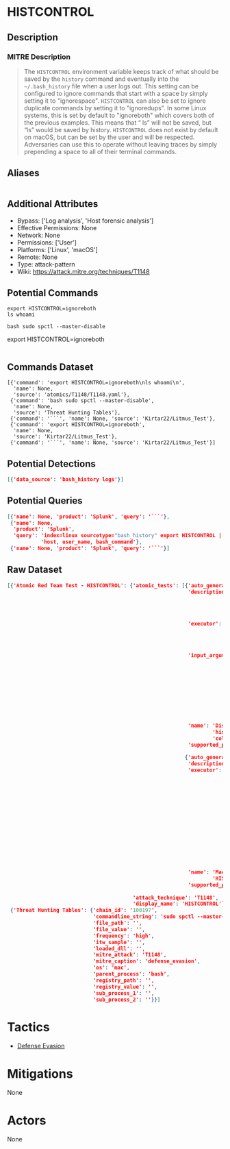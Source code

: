 
# HISTCONTROL

## Description

### MITRE Description

> The <code>HISTCONTROL</code> environment variable keeps track of what should be saved by the <code>history</code> command and eventually into the <code>~/.bash_history</code> file when a user logs out. This setting can be configured to ignore commands that start with a space by simply setting it to "ignorespace". <code>HISTCONTROL</code> can also be set to ignore duplicate commands by setting it to "ignoredups". In some Linux systems, this is set by default to "ignoreboth" which covers both of the previous examples. This means that “ ls” will not be saved, but “ls” would be saved by history. <code>HISTCONTROL</code> does not exist by default on macOS, but can be set by the user and will be respected. Adversaries can use this to operate without leaving traces by simply prepending a space to all of their terminal commands.

## Aliases

```

```

## Additional Attributes

* Bypass: ['Log analysis', 'Host forensic analysis']
* Effective Permissions: None
* Network: None
* Permissions: ['User']
* Platforms: ['Linux', 'macOS']
* Remote: None
* Type: attack-pattern
* Wiki: https://attack.mitre.org/techniques/T1148

## Potential Commands

```
export HISTCONTROL=ignoreboth
ls whoami

bash sudo spctl --master-disable
```
export HISTCONTROL=ignoreboth
```
```

## Commands Dataset

```
[{'command': 'export HISTCONTROL=ignoreboth\nls whoami\n',
  'name': None,
  'source': 'atomics/T1148/T1148.yaml'},
 {'command': 'bash sudo spctl --master-disable',
  'name': None,
  'source': 'Threat Hunting Tables'},
 {'command': '```', 'name': None, 'source': 'Kirtar22/Litmus_Test'},
 {'command': 'export HISTCONTROL=ignoreboth',
  'name': None,
  'source': 'Kirtar22/Litmus_Test'},
 {'command': '```', 'name': None, 'source': 'Kirtar22/Litmus_Test'}]
```

## Potential Detections

```json
[{'data_source': 'bash_history logs'}]
```

## Potential Queries

```json
[{'name': None, 'product': 'Splunk', 'query': '```'},
 {'name': None,
  'product': 'Splunk',
  'query': 'index=linux sourcetype="bash_history" export HISTCONTROL | table '
           'host, user_name, bash_command'},
 {'name': None, 'product': 'Splunk', 'query': '```'}]
```

## Raw Dataset

```json
[{'Atomic Red Team Test - HISTCONTROL': {'atomic_tests': [{'auto_generated_guid': '4eafdb45-0f79-4d66-aa86-a3e2c08791f5',
                                                           'description': 'Disables '
                                                                          'history '
                                                                          'collection '
                                                                          'in '
                                                                          'shells\n',
                                                           'executor': {'command': 'export '
                                                                                   'HISTCONTROL=ignoreboth\n'
                                                                                   'ls '
                                                                                   '#{evil_command}\n',
                                                                        'name': 'sh'},
                                                           'input_arguments': {'evil_command': {'default': 'whoami',
                                                                                                'description': 'Command '
                                                                                                               'to '
                                                                                                               'run '
                                                                                                               'after '
                                                                                                               'shell '
                                                                                                               'history '
                                                                                                               'collection '
                                                                                                               'is '
                                                                                                               'disabled',
                                                                                                'type': 'String'}},
                                                           'name': 'Disable '
                                                                   'history '
                                                                   'collection',
                                                           'supported_platforms': ['linux',
                                                                                   'macos']},
                                                          {'auto_generated_guid': '468566d5-83e5-40c1-b338-511e1659628d',
                                                           'description': '',
                                                           'executor': {'name': 'manual',
                                                                        'steps': '1. '
                                                                                 'export '
                                                                                 'HISTCONTROL=ignoreboth\n'
                                                                                 '2. '
                                                                                 'echo '
                                                                                 'export '
                                                                                 '"HISTCONTROL=ignoreboth" '
                                                                                 '>> '
                                                                                 '~/.bash_profile\n'
                                                                                 '3. '
                                                                                 'ls\n'
                                                                                 '4. '
                                                                                 'whoami '
                                                                                 '> '
                                                                                 'recon.txt\n'},
                                                           'name': 'Mac '
                                                                   'HISTCONTROL',
                                                           'supported_platforms': ['macos',
                                                                                   'linux']}],
                                         'attack_technique': 'T1148',
                                         'display_name': 'HISTCONTROL'}},
 {'Threat Hunting Tables': {'chain_id': '100197',
                            'commandline_string': 'sudo spctl --master-disable',
                            'file_path': '',
                            'file_value': '',
                            'frequency': 'high',
                            'itw_sample': '',
                            'loaded_dll': '',
                            'mitre_attack': 'T1148',
                            'mitre_caption': 'defense_evasion',
                            'os': 'mac',
                            'parent_process': 'bash',
                            'registry_path': '',
                            'registry_value': '',
                            'sub_process_1': '',
                            'sub_process_2': ''}}]
```

# Tactics


* [Defense Evasion](../tactics/Defense-Evasion.md)


# Mitigations

None

# Actors

None

